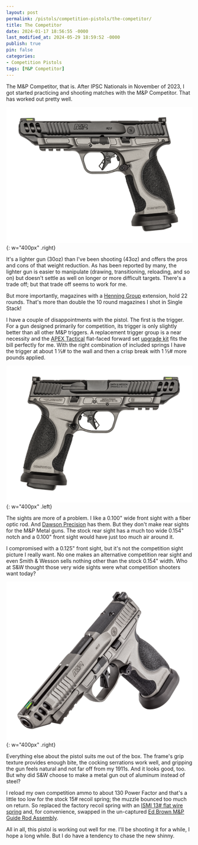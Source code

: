 ```yaml
---
layout: post
permalink: /pistols/competition-pistols/the-competitor/
title: The Competitor
date: 2024-01-17 18:56:55 -0000
last_modified_at: 2024-05-29 18:59:52 -0000
publish: true
pin: false
categories:
- Competition Pistols
tags: [M&P Competitor]
---
```

The M&P Competitor, that is. After IPSC Nationals in November of 2023, I got started practicing and shooting matches with the M&P Competitor. That has worked out pretty well.

![M&P Competitor](/assets/wp-content/uploads/2023/10/Competitor-L.png){: w="400px" .right}

It's a lighter gun (30oz) than I've been shooting (43oz) and offers the pros and cons of that weight reduction. As has been reported by many, the lighter gun is easier to manipulate (drawing, transitioning, reloading, and so on) but doesn't settle as well on longer or more difficult targets. There's a trade off; but that trade off seems to work for me.

But more importantly, magazines with a [Henning Group](https://www.henningshop.com/Default.aspx) extension, hold 22 rounds. That's more than double the 10 round magazines I shot in Single Stack!

I have a couple of disappointments with the pistol. The first is the trigger. For a gun designed primarily for competition, its trigger is only slightly better than all other M&P triggers. A replacement trigger group is a near necessity and the [APEX Tactical](https://www.apextactical.com) flat-faced forward set [upgrade kit](https://www.apextactical.com/flat-faced-forward-set-trigger-kit-for-metal-frame-m-p-m2-0) fits the bill perfectly for me. With the right combination of included springs I have the trigger at about 1 ½# to the wall and then a crisp break with 1 ½# more pounds applied.

![M&P Competitor](/assets/wp-content/uploads/2023/10/Competitor-R.png){: w="400px" .left}

The sights are more of a problem. I like a 0.100\" wide front sight with a fiber optic rod. And [Dawson Precision](https://dawsonprecision.com/gun-sights/smith-wesson/) has them. But they don't make rear sights for the M&P Metal guns. The stock rear sight has a much too wide 0.154\" notch and a 0.100\" front sight would have just too much air around it.

I compromised with a 0.125\" front sight, but it's not the competition sight picture I really want. No one makes an alternative competition rear sight and even Smith & Wesson sells nothing other than the stock 0.154\" width. Who at S&W thought those very wide sights were what competition shooters want today?

![M&P Competitor](/assets/wp-content/uploads/2024/05/13199-OnWhite-3Q-Left__43554.png){: w="400px" .right}

Everything else about the pistol suits me out of the box. The frame's grip texture provides enough bite, the cocking serrations work well, and gripping the gun feels natural and not far off from my 1911s. And it looks good, too. But why did S&W choose to make a metal gun out of aluminum instead of steel?

I reload my own competition ammo to about 130 Power Factor and that's a little too low for the stock 15# recoil spring; the muzzle bounced too much on return. So replaced the factory recoil spring with an [ISMI 13# flat wire spring](https://www.ismi-gunsprings.com/?product=mp-recoil-springs) and, for convenience, swapped in the un-captured [Ed Brown M&P Guide Rod Assembly](https://www.edbrown.com/product/mp-889/).

All in all, this pistol is working out well for me. I'll be shooting it for a while, I hope a long while. But I do have a tendency to chase the new shinny.
